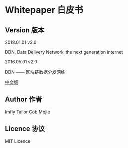 # Whitepaper 白皮书




## Version 版本

2018.01.01 v3.0

DDN, Data Delivery Network, the next generation internet

2016.05.01 v2.0

DDN —— 区块链数据分发网络

[中文版](http://ebookchain.org/ebookchain.pdf)

## Author 作者

Imfly
Tailor
Cob
Mojie

## Licence 协议

MIT Licence
